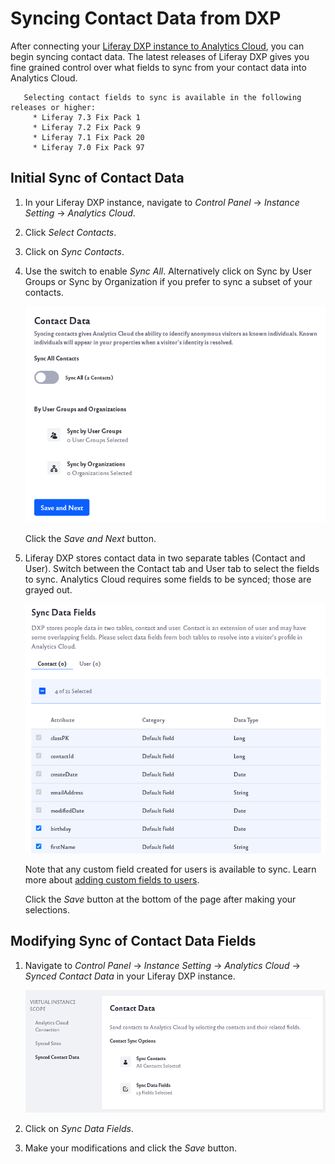 # Syncing Contact Data from DXP

After connecting your [Liferay DXP instance to Analytics Cloud](connecting-liferay-dxp-to-analytics-cloud.md), you can begin syncing contact data. The latest releases of Liferay DXP gives you fine grained control over what fields to sync from your contact data into Analytics Cloud.

```note::
   Selecting contact fields to sync is available in the following releases or higher:
     * Liferay 7.3 Fix Pack 1
     * Liferay 7.2 Fix Pack 9
     * Liferay 7.1 Fix Pack 20
     * Liferay 7.0 Fix Pack 97
```

## Initial Sync of Contact Data

1. In your Liferay DXP instance, navigate to *Control Panel* &rarr; *Instance Setting* &rarr; *Analytics Cloud*. 

1. Click *Select Contacts*.

1. Click on *Sync Contacts*.

1. Use the switch to enable _Sync All_. Alternatively click on Sync by User Groups or Sync by Organization if you prefer to sync a subset of your contacts.

      ![Sync all your contacts or sync groups or organizations.](./syncing-contact-data-from-dxp/images/01.png)

      Click the *Save and Next* button.

1. Liferay DXP stores contact data in two separate tables (Contact and User). Switch between the Contact tab and User tab to select the fields to sync. Analytics Cloud requires some fields to be synced; those are grayed out.

      ![Select the fields to sync for your contacts.](./syncing-contact-data-from-dxp/images/02.png)

      Note that any custom field created for users is available to sync. Learn more about [adding custom fields to users](https://learn.liferay.com/dxp/7.x/en/users-and-permissions/devops/adding-custom-fields-to-users.html).

      Click the *Save* button at the bottom of the page after making your selections.

## Modifying Sync of Contact Data Fields

1. Navigate to *Control Panel* &rarr; *Instance Setting* &rarr; *Analytics Cloud* &rarr; *Synced Contact Data* in your Liferay DXP instance. 

      ![Navigate to the Synced Contact Data section in the Control Panel.](./syncing-contact-data-from-dxp/images/03.png)

1. Click on _Sync Data Fields_. 

1. Make your modifications and click the *Save* button.

